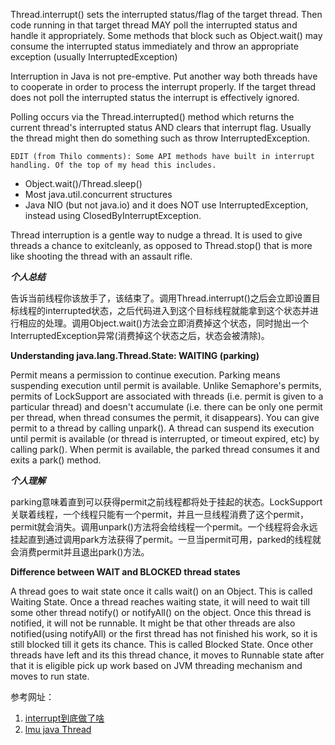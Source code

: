 Thread.interrupt() sets the interrupted status/flag of the target thread. Then code running in that target thread MAY poll the interrupted status and handle it appropriately. Some methods that block such as Object.wait() may consume the interrupted status immediately and throw an appropriate exception (usually InterruptedException)

Interruption in Java is not pre-emptive. Put another way both threads have to cooperate in order to process the interrupt properly. If the target thread does not poll the interrupted status the interrupt is effectively ignored.

Polling occurs via the Thread.interrupted() method which returns the current thread's interrupted status AND clears that interrupt flag. Usually the thread might then do something such as throw InterruptedException.

`EDIT (from Thilo comments): Some API methods have built in interrupt handling. Of the top of my head this includes.`

* Object.wait()/Thread.sleep()
* Most java.util.concurrent structures
* Java NIO (but not java.io) and it does NOT use InterruptedException, instead using ClosedByInterruptException.


Thread interruption is a gentle way to nudge a thread. It is used to give threads a chance to exitcleanly, as opposed to Thread.stop() that is more like shooting the thread with an assault rifle.

***个人总结***

告诉当前线程你该放手了，该结束了。调用Thread.interrupt()之后会立即设置目标线程的interrupted状态，之后代码进入到这个目标线程就能拿到这个状态并进行相应的处理。调用Object.wait()方法会立即消费掉这个状态，同时抛出一个InterruptedException异常(消费掉这个状态之后，状态会被清除)。


**Understanding java.lang.Thread.State: WAITING (parking)**


Permit means a permission to continue execution. Parking means suspending execution until permit is available.
Unlike Semaphore's permits, permits of LockSupport are associated with threads (i.e. permit is given to a particular thread) and doesn't accumulate (i.e. there can be only one permit per thread, when thread consumes the permit, it disappears).
You can give permit to a thread by calling unpark(). A thread can suspend its execution until permit is available (or thread is interrupted, or timeout expired, etc) by calling park(). When permit is available, the parked thread consumes it and exits a park() method.

***个人理解***

parking意味着直到可以获得permit之前线程都将处于挂起的状态。LockSupport关联着线程，一个线程只能有一个permit，并且一旦线程消费了这个permit，permit就会消失。调用unpark()方法将会给线程一个permit。一个线程将会永远挂起直到通过调用park方法获得了permit。一旦当permit可用，parked的线程就会消费permit并且退出park()方法。


**Difference between WAIT and BLOCKED thread states**


A thread goes to wait state once it calls wait() on an Object. This is called Waiting State. Once a thread reaches waiting state, it will need to wait till some other thread notify() or notifyAll() on the object.
Once this thread is notified, it will not be runnable. It might be that other threads are also notified(using notifyAll) or the first thread has not finished his work, so it is still blocked till it gets its chance. This is called Blocked State.
Once other threads have left and its this thread chance, it moves to Runnable state after that it is eligible pick up work based on JVM threading mechanism and moves to run state.



参考网址：
1. [interrupt到底做了啥](http://stackoverflow.com/questions/3590000/what-does-java-lang-thread-interrupt-do)
2. [lmu java Thread ](http://cs.lmu.edu/~ray/notes/javathreading/)
